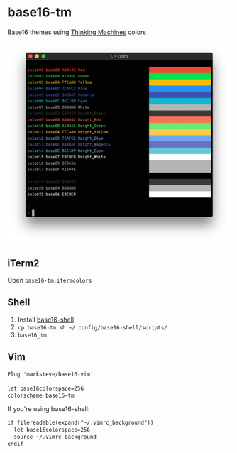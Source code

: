 # base16-tm

Base16 themes using [Thinking Machines](https://thinkingmachin.es) colors

![Screenshot](screenshots/iterm2.png)

## iTerm2

Open `base16-tm.itermcolors`

## Shell

1. Install [base16-shell](https://github.com/chriskempson/base16-shell)
1. `cp base16-tm.sh ~/.config/base16-shell/scripts/`
1. `base16_tm`

## Vim

```
Plug 'marksteve/base16-vim'

let base16colorspace=256
colorscheme base16-tm
```

If you're using base16-shell:

```
if filereadable(expand("~/.vimrc_background"))
  let base16colorspace=256
  source ~/.vimrc_background
endif
```
